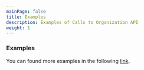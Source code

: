 ```yaml
---
mainPage: false
title: Examples
description: Examples of Calls to Organization API
weight: 1
---
```


### Examples

You can found more examples in the following [link](/docs/general/examples.html).